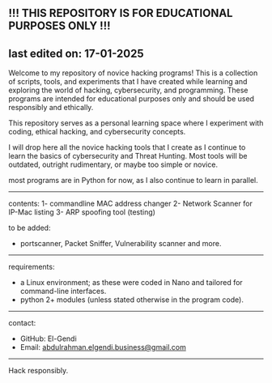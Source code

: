 
!!! THIS REPOSITORY IS FOR EDUCATIONAL PURPOSES ONLY !!!
--- 
last edited on: 17-01-2025 
---

Welcome to my repository of novice hacking programs! This is a collection of scripts, tools, and experiments that I have created while learning and exploring the world of hacking, cybersecurity, and programming. These programs are intended for educational purposes only and should be used responsibly and ethically.

This repository serves as a personal learning space where I experiment with coding, ethical hacking, and cybersecurity concepts.

I will drop here all the novice hacking tools that I create as  I  continue to learn the basics of cybersecurity and Threat Hunting. Most tools will be outdated, outright rudimentary, or maybe too simple or novice.

most programs are in Python for now, as I also continue 
to learn in parallel.

----------------
contents:
1- commandline MAC address changer
2- Network Scanner for IP-Mac listing
3- ARP spoofing tool (testing)

to be added:
- portscanner, Packet Sniffer, Vulnerability scanner and more.

----------------
requirements:
- a Linux environment; as these were coded in Nano and tailored for command-line interfaces.
- python 2+ modules (unless stated otherwise in the program code).

----------------
contact:
- GitHub: El-Gendi
- Email: abdulrahman.elgendi.business@gmail.com

----------------
Hack responsibly.
